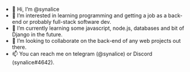 - 👋 Hi, I’m @synalice
- 👀 I’m interested in learning programming and getting a job as a back-end or probably full-stack software dev.
- 🌱 I’m currently learning some javascript, node.js, databases and bit of Django in the future.
- 💞️ I’m looking to collaborate on the back-end of any web projects out there.
- 📫 You can reach me on telegram (@synalice) or Discord (synalice#4642).

<!---
synalice/synalice is a ✨ special ✨ repository because its `README.md` (this file) appears on your GitHub profile.
You can click the Preview link to take a look at your changes.
--->
